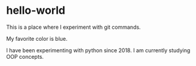 hello-world
===========

This is a place where I experiment with git commands.

My favorite color is blue.

I have been experimenting with python since 2018. I am currently studying OOP concepts.
